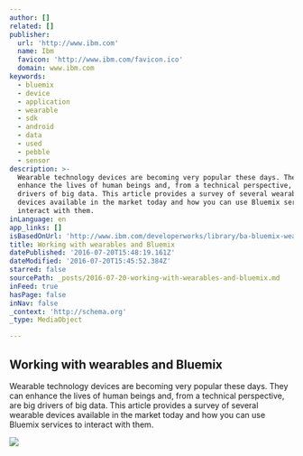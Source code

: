```yaml
---
author: []
related: []
publisher:
  url: 'http://www.ibm.com'
  name: Ibm
  favicon: 'http://www.ibm.com/favicon.ico'
  domain: www.ibm.com
keywords:
  - bluemix
  - device
  - application
  - wearable
  - sdk
  - android
  - data
  - used
  - pebble
  - sensor
description: >-
  Wearable technology devices are becoming very popular these days. They can
  enhance the lives of human beings and, from a technical perspective, are big
  drivers of big data. This article provides a survey of several wearable
  devices available in the market today and how you can use Bluemix services to
  interact with them.
inLanguage: en
app_links: []
isBasedOnUrl: 'http://www.ibm.com/developerworks/library/ba-bluemix-wearables/index.html'
title: Working with wearables and Bluemix
datePublished: '2016-07-20T15:48:19.161Z'
dateModified: '2016-07-20T15:45:52.384Z'
starred: false
sourcePath: _posts/2016-07-20-working-with-wearables-and-bluemix.md
inFeed: true
hasPage: false
inNav: false
_context: 'http://schema.org'
_type: MediaObject

---
```

<article style=""><h1>Working with wearables and Bluemix</h1><p>Wearable technology devices are becoming very popular these days. They can enhance the lives of human beings and, from a technical perspective, are big drivers of big data. This article provides a survey of several wearable devices available in the market today and how you can use Bluemix services to interact with them.</p><img src="http://www.ibm.com/developerworks/i/dw-social-201508.png" /></article>